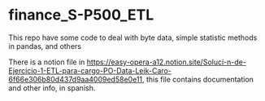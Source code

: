 # finance_S-P500_ETL
This repo have some code to deal with byte data, simple statistic methods in pandas, and others

There is a notion file in https://easy-opera-a12.notion.site/Soluci-n-de-Ejercicio-1-ETL-para-cargo-PO-Data-Leik-Caro-6f66e306b80d437d9aa4009ed58e0e11, this file contains 
documentation and other info, in spanish.
